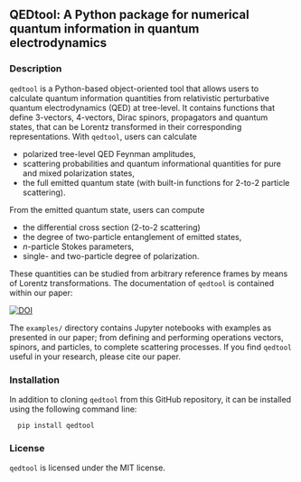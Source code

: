 ## QEDtool: A Python package for numerical quantum information in quantum electrodynamics

### Description

`qedtool` is a Python-based object-oriented tool that allows users to calculate quantum information quantities from relativistic perturbative quantum electrodynamics (QED) at tree-level. It contains functions that define 3-vectors, 4-vectors, Dirac spinors, propagators and quantum states, that can be Lorentz transformed in their corresponding representations. With `qedtool`, users can calculate

* polarized tree-level QED Feynman amplitudes,
* scattering probabilities and quantum informational quantities for pure and mixed polarization states,
* the full emitted quantum state (with built-in functions for 2-to-2 particle scattering).

From the emitted quantum state, users can compute
* the differential cross section (2-to-2 scattering)
* the degree of two-particle entanglement of emitted states,
* $n$-particle Stokes parameters,
* single- and two-particle degree of polarization.

These quantities can be studied from arbitrary reference frames by means of Lorentz transformations. The documentation of `qedtool` is contained within our paper: 

[![DOI](http://img.shields.io/badge/arXiv%20preprint%20-DOI-lightblue.svg)](https://arxiv.org/)

The `examples/` directory contains Jupyter notebooks with examples as presented in our paper; from defining and performing operations vectors, spinors, and particles, to complete scattering processes. If you find `qedtool` useful in your research, please cite our paper.

### Installation

In addition to cloning `qedtool` from this GitHub repository, it can be installed using the following command line:
```
  pip install qedtool
```

### License

`qedtool` is licensed under the MIT license.